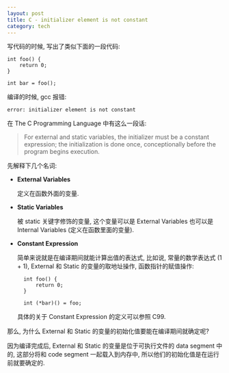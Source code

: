 ```yaml
---
layout: post
title: C - initializer element is not constant
category: tech
---
```

写代码的时候, 写出了类似下面的一段代码:

    int foo() {
        return 0;
    }

    int bar = foo();

编译的时候, gcc 报错:

    error: initializer element is not constant

在 The C Programming Language 中有这么一段话:

> For external and static variables, the initializer must be a constant expression; the initialization is done once, conceptionally before the program begins execution.

先解释下几个名词:

- **External Variables**

    定义在函数外面的变量.

- **Static Variables**

    被 static 关键字修饰的变量, 这个变量可以是 External Variables 也可以是 Internal Variables (定义在函数里面的变量).

- **Constant Expression**

    简单来说就是在编译期间就能计算出值的表达式, 比如说, 常量的数学表达式 (1 + 1), 
External 和 Static 的变量的取地址操作, 函数指针的赋值操作:

        int foo() {
            return 0;
        }

        int (*bar)() = foo;

    具体的关于 Constant Expression 的定义可以参照 C99.

那么, 为什么 External 和 Static 的变量的初始化值要能在编译期间就确定呢?

因为编译完成后, External 和 Static 的变量是位于可执行文件的 data segment 中的, 
这部分将和 code segment 一起载入到内存中, 所以他们的初始化值是在运行前就要确定的.
